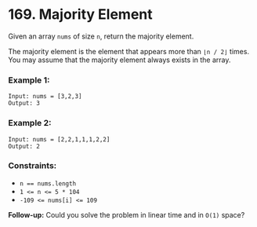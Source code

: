 # 169. Majority Element

Given an array `nums` of size `n`, return the majority element.

The majority element is the element that appears more than `⌊n / 2⌋` times. You may assume that the majority element always exists in the array.

### Example 1:
```
Input: nums = [3,2,3]
Output: 3
```

### Example 2:
```
Input: nums = [2,2,1,1,1,2,2]
Output: 2
```


### Constraints:

- `n == nums.length`
- `1 <= n <= 5 * 104`
- `-109 <= nums[i] <= 109`


**Follow-up:** Could you solve the problem in linear time and in `O(1)` space?
